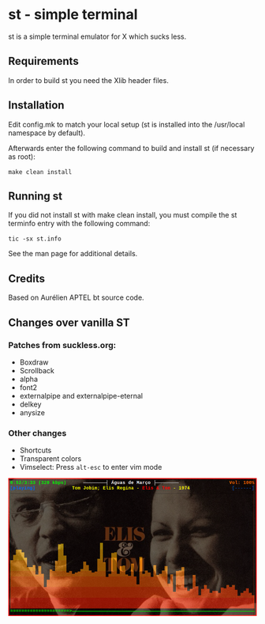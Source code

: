 # st - simple terminal
st is a simple terminal emulator for X which sucks less.

## Requirements
In order to build st you need the Xlib header files.

## Installation
Edit config.mk to match your local setup (st is installed into
the /usr/local namespace by default).

Afterwards enter the following command to build and install st (if
necessary as root):
```
make clean install
```

## Running st
If you did not install st with make clean install, you must compile
the st terminfo entry with the following command:
```
tic -sx st.info
```

See the man page for additional details.

## Credits
Based on Aurélien APTEL <aurelien dot aptel at gmail dot com> bt source code.

## Changes over vanilla ST
### Patches from suckless.org:
- Boxdraw
- Scrollback
- alpha
- font2
- externalpipe and externalpipe-eternal
- delkey
- anysize

### Other changes
- Shortcuts
- Transparent colors
- Vimselect: Press `alt-esc` to enter vim mode

![ncmpcpp visualizer with transparent colors](https://github.com/lucas-mior/st/blob/master/print.png?raw=true)
